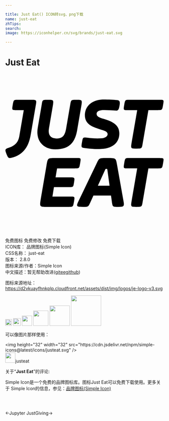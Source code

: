 ```yaml
---

title: Just Eat() ICON转svg、png下载
name: just-eat
zhTips: 
search: 
image: https://iconhelper.cn/svg/brands/just-eat.svg

---
```


# Just Eat  <small style="font-size: 60%;font-weight: 100"></small>

<div id="svg" class="svg-wrap">
<svg role="img" viewBox="0 0 24 24" xmlns="http://www.w3.org/2000/svg"><title>Just Eat icon</title><path d="M21.679 14.292l-.884 5.14c-.104.652-.151.673-.864.673h-.072c-.855 0-.869 0-.715-.948l.839-4.866h-1.506c-.582 0-.597 0-.46-.78.138-.779.138-.779.796-.779h4.628v.001c.596 0 .597 0 .462.78-.132.755-.136.779-.726.779h-1.498zM9.607 20.103H6.38c-1.195 0-1.205 0-.994-1.269l.848-4.925c.2-1.177.178-1.177 1.339-1.177h3.304c.595 0 .595.007.463.779-.133.773-.134.78-.785.78l-.002.001H7.846l-.229 1.345h2.065c.857 0 .857 0 .736.749-.106.712-.109.735-.679.735H7.372l-.229 1.422h2.786c.611 0 .611 0 .474.796-.134.74-.123.763-.735.764h-.061zm3.745-1.715l-.444.979c-.327.712-.322.735-1.045.735h-.072c-1.024 0-1.086-.06-.688-.886l2.767-5.736c.367-.748.352-.748 1.576-.748h.118c1.181.001 1.186.029 1.35.917l.981 5.505c.168.871.087.946-.769.948h-.042c-.795 0-.826 0-.933-.735l-.137-.979h-2.662zm.673-1.483h-.001v.002l.001-.002zm1.772 0l-.322-2.327c-.031-.212-.031-.212-.169-.212-.121 0-.121 0-.211.2l-1.07 2.339h1.772zM3.954 3.937c.814 0 .814.015.649.935l-.757 4.38c-.27 1.536-.933 2.817-2.605 3.359-.105.029-.407.121-.571.121-.164 0-.285-.091-.465-.557-.121-.316-.181-.468-.181-.618 0-.134.091-.256.391-.346 1.175-.361 1.566-.949 1.716-1.822l.668-3.892H1.597c-.587 0-.604-.025-.468-.793.136-.767.136-.767.799-.767h2.026zm6.831 0c.856 0 .893 0 .729.946l-.606 3.521c-.335 2.126-1.337 3.012-3.325 3.012-1.775 0-3.013-1.245-2.663-3.258l.609-3.554c.107-.673.129-.666.95-.666.843 0 .869-.005.716.943l-.578 3.385c-.153.917.186 1.515 1.181 1.515.995 0 1.271-.603 1.44-1.627l.611-3.543c.115-.669.132-.674.936-.674h-.001.001zm3.723 5.817c.652-.037.995-.318.995-.638 0-.381-.474-.52-1.1-.704-1.239-.381-2.341-.816-2.341-2.131 0-1.546 1.272-2.386 2.877-2.386.673 0 1.446.039 1.946.084.449.043.532.202.416.875-.115.673-.271.742-.643.709a17.73 17.73 0 0 0-1.761-.074c-.826.01-1.061.291-1.061.58 0 .351.322.55 1.087.749 1.421.413 2.354.973 2.354 2.197 0 1.438-1.07 2.278-2.783 2.346-.818.03-1.637-.015-2.446-.136-.546-.08-.565-.09-.429-.873.124-.715.142-.765.643-.704.965.117 1.593.143 2.246.105v.001zm8.932-5.817h.001c.597 0 .597 0 .461.78-.136.78-.136.78-.785.78h-1.438l-.885 5.139c-.107.673-.153.673-.935.673-.855 0-.869 0-.716-.948l.841-4.864h-1.508c-.582 0-.597-.001-.46-.78.138-.78.138-.78.795-.78h4.629z"/></svg>
</div>
<detail full-name='just-eat'></detail>

<div class="detail-page">
<p>
<span><span class="badge-success badge">免费图标</span> <span class="badge-success badge">免费修改</span>  <span class="badge-success badge">免费下载</span> </span>
<br/>
<span>
ICON库：
<span class="badge-secondary badge">品牌图标(Simple Icon)</span> 
</span>
<br/>
<span>
CSS名称：
<span class="badge-secondary badge">just-eat</span> 
</span>

<br/>
<span>
版本：
<span class="badge-secondary badge">2.8.0</span> 
</span>
<br/>
<span>图标来源/作者：<span class="badge-light badge">Simple Icon</span></span> 
<br/>
<span class="zh-detail">中文描述：暂无<span class="help-link"><span>帮助改进</span>(<a href="https://gitee.com/liuwave/icon-helper/edit/master/json/brands/just-eat.json" target="_blank" rel="noopener noreferrer">gitee</a><a href="https://github.com/liuwave/icon-helper/edit/master/json/brands/just-eat.json" target="_blank" rel="noopener noreferrer">github</a></span>)</span><br/>
</p>
</div><div class="description description alert alert-light"><p>图标来源地址：<a href="https://d2vkuayfhnkplp.cloudfront.net/assets/dist/img/logos/je-logo-v3.svg" target="_blank" rel="noopener noreferrer">https://d2vkuayfhnkplp.cloudfront.net/assets/dist/img/logos/je-logo-v3.svg</a></p></div>
<div class="alert alert-dark">
<img height="21" width="21" src="https://cdn.jsdelivr.net/npm/simple-icons@latest/icons/justeat.svg" />
<img height="24" width="24" src="https://cdn.jsdelivr.net/npm/simple-icons@latest/icons/justeat.svg" />
<img height="32" width="32" src="https://cdn.jsdelivr.net/npm/simple-icons@latest/icons/justeat.svg" />
<img height="48" width="48" src="https://cdn.jsdelivr.net/npm/simple-icons@latest/icons/justeat.svg" />
<img height="64" width="64" src="https://cdn.jsdelivr.net/npm/simple-icons@latest/icons/justeat.svg" />
<img height="96" width="96" src="https://cdn.jsdelivr.net/npm/simple-icons@latest/icons/justeat.svg" />

</div>
<div>
  <p>可以像图片那样使用：    
  </p>
  <div class="alert alert-primary" style="font-size: 14px">
    &lt;img height="32" width="32" src="https://cdn.jsdelivr.net/npm/simple-icons@latest/icons/justeat.svg" /&gt;
    <copy-btn content='<img height="32" width="32" src="https://cdn.jsdelivr.net/npm/simple-icons@latest/icons/justeat.svg" />'></copy-btn>
  </div>
  <div class="alert alert-secondary">
    <img height="32" width="32" src="https://cdn.jsdelivr.net/npm/simple-icons@latest/icons/justeat.svg" />justeat
    <copy-btn content="justeat" btn-title="复制图标名称"></copy-btn>
  </div>
</div>
<div class="icon-detail__container">
<p>关于“<b>Just Eat</b>”的评论:</p>
</div>
<Vssue title="关于“Just Eat”的评论" />
<div><p>Simple Icon是一个免费的品牌图标库。图标Just Eat可以免费下载使用。更多关于  Simple Icon的信息，参见：<a target="_blank" href="https://iconhelper.cn/brands.html">品牌图标(Simple Icon)</a>
</p></div>


<div style="padding:2rem 0 " class="page-nav"><p class="inner"><span class="prev">←<router-link to="/icon/jupyter.html">Jupyter</router-link></span> <span class="next"><router-link to="/icon/justgiving.html">JustGiving</router-link>→</span></p></div>
